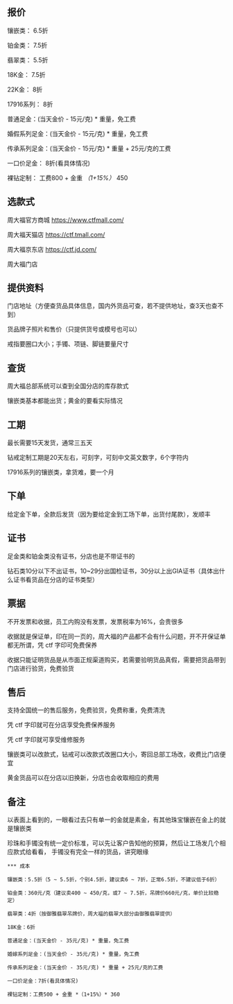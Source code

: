 ## 报价

镶嵌类： 6.5折  

铂金类： 7.5折  

翡翠类： 5.5折

18K金： 7.5折  

22K金： 8折

17916系列： 8折

普通足金：(当天金价 - 15元/克) * 重量，免工费

婚假系列足金：(当天金价 - 15元/克) * 重量，免工费

传承系列足金：(当天金价 - 15元/克) * 重量 + 25元/克的工费

一口价足金： 8折(看具体情况)
      
裸钻定制： 工费800 + 金重 *（1+15%）* 450        


## 选款式

周大福官方商城 https://www.ctfmall.com/

周大福天猫店 https://ctf.tmall.com/

周大福京东店 https://ctf.jd.com/

周大福门店


## 提供资料

门店地址（方便查货品具体信息，国内外货品可查，若不提供地址，查3天也查不到）

货品牌子照片和售价（只提供货号或模号也可以）

戒指要圈口大小；手镯、项链、脚链要量尺寸


## 查货

周大福总部系统可以查到全国分店的库存款式

镶嵌类基本都能出货；黄金的要看实际情况


## 工期

最长需要15天发货，通常三五天

钻戒定制工期是20天左右，可刻字，可刻中文英文数字，6个字符内

17916系列的镶嵌类，拿货难，要一个月


## 下单

给定金下单，全款后发货（因为要给定金到工场下单，出货付尾款），发顺丰


## 证书

足金类和铂金类没有证书，分店也是不带证书的

钻石类10分以下不出证书，10~29分出国检证书，30分以上出GIA证书（具体出什么证书看货品在分店的证书类型）


## 票据

不开发票和收据，员工内购没有发票，发票税率为16%，会贵很多

收据就是保证单，印在同一页的，周大福的产品都不会有什么问题，开不开保证单都无所谓，凭 ctf 字印可免费保养

收据只能证明货品是从市面正规渠道购买，若需要验明货品真假，需要把货品带到门店进行验货，免费验货


## 售后

支持全国统一的售后服务，免费验货，免费称重，免费清洗

凭 ctf 字印就可在分店享受免费保养服务

凭 ctf 字印就可享受维修服务

镶嵌类可以改款式，钻戒可以改款式改圈口大小，寄回总部工场改，收费比门店便宜

黄金货品可以在分店以旧换新，分店也会收取相应的费用


## 备注

以表面上看到的，一眼看过去只有单一的金就是素金，有其他珠宝镶嵌在金上的就是镶嵌类

珍珠和手镯没有统一定价标准，可以先让客户告知他的预算，然后让工场发几个相应款式给看看，
手镯没有完全一样的货品，讲究眼缘


```
*** 成本

镶嵌类：5.5折（5 ~ 5.5折，个别4.5折，建议卖6 ~ 7折，正常6.5折，不建议低于6折）  

铂金类：360元/克（建议卖400 ~ 450/克，或7 ~ 7.5折，吊牌价660元/克，单价比较稳定） 

翡翠类：4折（按御雅翡翠吊牌价，周大福的翡翠大部分由御雅翡翠提供） 

18K金：6折  

普通足金：(当天金价 - 35元/克) * 重量，免工费  
 
婚嫁系列足金：(当天金价 - 35元/克) * 重量，免工费  
 
传承系列足金：(当天金价 - 35元/克) * 重量 + 25元/克的工费  
 
一口价足金：7折(看具体情况)    
            
裸钻定制：工费500 + 金重 *（1+15%）* 360
```